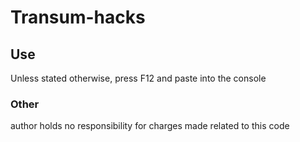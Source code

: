 # Transum-hacks

## Use

Unless stated otherwise, press F12 and paste into the console

### Other

author holds no responsibility for charges made related to this code
